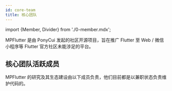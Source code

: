 ```yaml
---
id: core-team
title: 核心团队
---
```


import {Member, Divider} from './0-member.mdx';

MPFlutter 是由 PonyCui 发起的社区开源项目，旨在推广 Flutter 至 Web / 微信小程序等 Flutter 官方社区未能涉足的平台。

## 核心团队活跃成员

MPFlutter 的研究及其生态建设由以下成员负责，他们目前都是以兼职状态负责维护代码的。

<Member avatar="https://avatars.githubusercontent.com/u/5013664?v=4" 
        name="Pony Cui" 
        bio="Software Engineer, Focusing on Flutter."
        location="Guangzhou, China" 
        github="https://github.com/ponycui" />

<Divider />

<Member avatar="https://avatars.githubusercontent.com/u/11241975?v=4" 
        name="LinQH" 
        bio="知易行难 积土成山"
        location="Guangzhou, China" 
        github="https://github.com/ilinqh" />